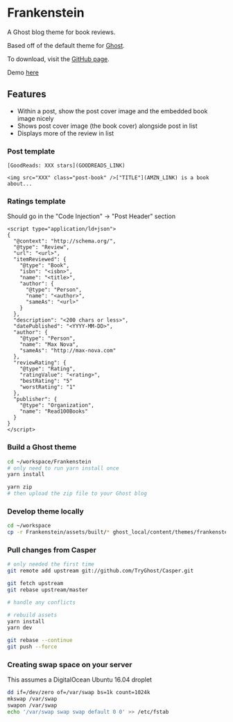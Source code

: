 # Frankenstein

A Ghost blog theme for book reviews.

Based off of the default theme for [Ghost](http://github.com/tryghost/ghost/).

To download, visit the [GitHub page](https://github.com/max-nova/Frankenstein).

Demo [here](https://books.max-nova.com)

## Features

* Within a post, show the post cover image and the embedded book image nicely
* Shows post cover image (the book cover) alongside post in list
* Displays more of the review in list

### Post template
```
[GoodReads: XXX stars](GOODREADS_LINK)

<img src="XXX" class="post-book" />["TITLE"](AMZN_LINK) is a book about...
```

### Ratings template
Should go in the "Code Injection" -> "Post Header" section
```
<script type="application/ld+json">
{
  "@context": "http://schema.org/",
  "@type": "Review",
  "url": "<url>",
  "itemReviewed": {
    "@type": "Book",
    "isbn": "<isbn>",
    "name": "<title>",
    "author": {
      "@type": "Person",
      "name": "<author>",
      "sameAs": "<url>"
    }
  },
  "description": "<200 chars or less>",
  "datePublished": "<YYYY-MM-DD>",
  "author": {
    "@type": "Person",
    "name": "Max Nova",
    "sameAs": "http://max-nova.com"
  },
  "reviewRating": {
    "@type": "Rating",
    "ratingValue": "<rating>",
    "bestRating": "5"
    "worstRating": "1"
  },
  "publisher": {
    "@type": "Organization",
    "name": "Read100Books"
  }
}
</script>
```

### Build a Ghost theme
```bash
cd ~/workspace/Frankenstein
# only need to run yarn install once
yarn install

yarn zip
# then upload the zip file to your Ghost blog
```

### Develop theme locally
```bash
cd ~/workspace
cp -r Frankenstein/assets/built/* ghost_local/content/themes/frankenstein/assets/built/
```

### Pull changes from Casper
```bash
# only needed the first time
git remote add upstream git://github.com/TryGhost/Casper.git

git fetch upstream
git rebase upstream/master

# handle any conflicts

# rebuild assets
yarn install
yarn dev

git rebase --continue
git push --force
```

### Creating swap space on your server
This assumes a DigitalOcean Ubuntu 16.04 droplet
```bash
dd if=/dev/zero of=/var/swap bs=1k count=1024k
mkswap /var/swap
swapon /var/swap
echo '/var/swap swap swap default 0 0' >> /etc/fstab
```
